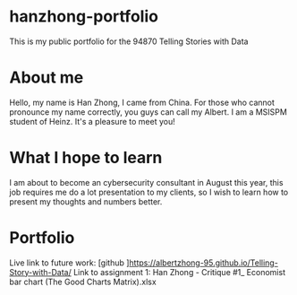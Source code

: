 # hanzhong-portfolio
This is my public portfolio for the 94870 Telling Stories with Data

# About me
Hello, my name is Han Zhong, I came from China. For those who cannot pronounce my name correctly, you guys can call my Albert. I am a MSISPM student of Heinz. It's a pleasure to meet you!

# What I hope to learn
I am about to become an cybersecurity consultant in August this year, this job requires me do a lot presentation to my clients, so I wish to learn how to present my thoughts and numbers better.

# Portfolio
Live link to future work: [github ]https://albertzhong-95.github.io/Telling-Story-with-Data/
Link to assignment 1: Han Zhong - Critique #1_ Economist bar chart (The Good Charts Matrix).xlsx
